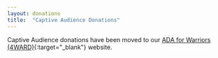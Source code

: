 ```yaml
---
layout: donations
title:  "Captive Audience Donations"
---
```

Captive Audience donations have been moved to our [ADA for Warriors (4WARD)](https://4wardpool.swiftcryptollc.com/missions/captive-audience/#ca-donations){:target="_blank"} website.

